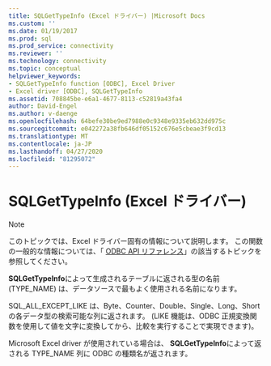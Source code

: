 ```yaml
---
title: SQLGetTypeInfo (Excel ドライバー) |Microsoft Docs
ms.custom: ''
ms.date: 01/19/2017
ms.prod: sql
ms.prod_service: connectivity
ms.reviewer: ''
ms.technology: connectivity
ms.topic: conceptual
helpviewer_keywords:
- SQLGetTypeInfo function [ODBC], Excel Driver
- Excel driver [ODBC], SQLGetTypeInfo
ms.assetid: 708845be-e6a1-4677-8113-c52819a43fa4
author: David-Engel
ms.author: v-daenge
ms.openlocfilehash: 64befe30be9ed7988e0c9348e9335eb632dd975c
ms.sourcegitcommit: e042272a38fb646df05152c676e5cbeae3f9cd13
ms.translationtype: MT
ms.contentlocale: ja-JP
ms.lasthandoff: 04/27/2020
ms.locfileid: "81295072"
---
```

# <a name="sqlgettypeinfo-excel-driver"></a>SQLGetTypeInfo (Excel ドライバー)
> [!NOTE]  
>  このトピックでは、Excel ドライバー固有の情報について説明します。 この関数の一般的な情報については、「 [ODBC API リファレンス](../../odbc/reference/syntax/odbc-api-reference.md)」の該当するトピックを参照してください。  
  
 **SQLGetTypeInfo**によって生成されるテーブルに返される型の名前 (TYPE_NAME) は、データソースで最もよく使用される名前になります。  
  
 SQL_ALL_EXCEPT_LIKE は、Byte、Counter、Double、Single、Long、Short の各データ型の検索可能な列に返されます。 (LIKE 機能は、ODBC 正規変換関数を使用して値を文字に変換してから、比較を実行することで実現できます)。  
  
 Microsoft Excel driver が使用されている場合は、 **SQLGetTypeInfo**によって返される TYPE_NAME 列に ODBC の種類名が返されます。
